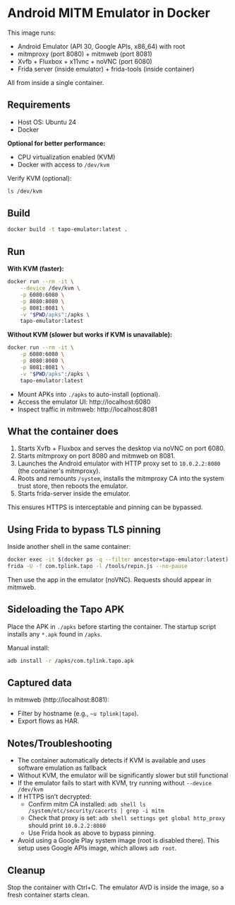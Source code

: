 # Android MITM Emulator in Docker

This image runs:
- Android Emulator (API 30, Google APIs, x86_64) with root
- mitmproxy (port 8080) + mitmweb (port 8081)
- Xvfb + Fluxbox + x11vnc + noVNC (port 6080)
- Frida server (inside emulator) + frida-tools (inside container)

All from inside a single container.

## Requirements

- Host OS: Ubuntu 24
- Docker

**Optional for better performance:**
- CPU virtualization enabled (KVM)
- Docker with access to `/dev/kvm`

Verify KVM (optional):
```bash
ls /dev/kvm
```

## Build

```bash
docker build -t tapo-emulator:latest .
```

## Run

**With KVM (faster):**
```bash
docker run --rm -it \
	--device /dev/kvm \
	-p 6080:6080 \
	-p 8080:8080 \
	-p 8081:8081 \
	-v "$PWD/apks":/apks \
	tapo-emulator:latest
```

**Without KVM (slower but works if KVM is unavailable):**
```bash
docker run --rm -it \
	-p 6080:6080 \
	-p 8080:8080 \
	-p 8081:8081 \
	-v "$PWD/apks":/apks \
	tapo-emulator:latest
```

- Mount APKs into `./apks` to auto-install (optional).
- Access the emulator UI: http://localhost:6080
- Inspect traffic in mitmweb: http://localhost:8081

## What the container does

1. Starts Xvfb + Fluxbox and serves the desktop via noVNC on port 6080.
2. Starts mitmproxy on port 8080 and mitmweb on 8081.
3. Launches the Android emulator with HTTP proxy set to `10.0.2.2:8080` (the container's mitmproxy).
4. Roots and remounts `/system`, installs the mitmproxy CA into the system trust store, then reboots the emulator.
5. Starts frida-server inside the emulator.

This ensures HTTPS is interceptable and pinning can be bypassed.

## Using Frida to bypass TLS pinning

Inside another shell in the same container:
```bash
docker exec -it $(docker ps -q --filter ancestor=tapo-emulator:latest) bash
frida -U -f com.tplink.tapo -l /tools/repin.js --no-pause
```

Then use the app in the emulator (noVNC). Requests should appear in mitmweb.

## Sideloading the Tapo APK

Place the APK in `./apks` before starting the container. The startup script installs any `*.apk` found in `/apks`.

Manual install:
```bash
adb install -r /apks/com.tplink.tapo.apk
```

## Captured data

In mitmweb (http://localhost:8081):
- Filter by hostname (e.g., `~u tplink|tapo`).
- Export flows as HAR.

## Notes/Troubleshooting

- The container automatically detects if KVM is available and uses software emulation as fallback
- Without KVM, the emulator will be significantly slower but still functional
- If the emulator fails to start with KVM, try running without `--device /dev/kvm`
- If HTTPS isn’t decrypted:
    - Confirm mitm CA installed: `adb shell ls /system/etc/security/cacerts | grep -i mitm`
    - Check that proxy is set: `adb shell settings get global http_proxy` should print `10.0.2.2:8080`
    - Use Frida hook as above to bypass pinning.
- Avoid using a Google Play system image (root is disabled there). This setup uses Google APIs image, which allows `adb root`.

## Cleanup

Stop the container with Ctrl+C. The emulator AVD is inside the image, so a fresh container starts clean.
